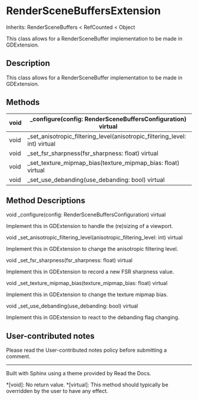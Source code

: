# RenderSceneBuffersExtension

Inherits: RenderSceneBuffers < RefCounted < Object

This class allows for a RenderSceneBuffer implementation to be made in
GDExtension.

## Description

This class allows for a RenderSceneBuffer implementation to be made in
GDExtension.

## Methods

void | _configure(config: RenderSceneBuffersConfiguration) virtual  
---|---  
void | _set_anisotropic_filtering_level(anisotropic_filtering_level: int) virtual  
void | _set_fsr_sharpness(fsr_sharpness: float) virtual  
void | _set_texture_mipmap_bias(texture_mipmap_bias: float) virtual  
void | _set_use_debanding(use_debanding: bool) virtual  
  
## Method Descriptions

void _configure(config: RenderSceneBuffersConfiguration) virtual

Implement this in GDExtension to handle the (re)sizing of a viewport.

void _set_anisotropic_filtering_level(anisotropic_filtering_level: int)
virtual

Implement this in GDExtension to change the anisotropic filtering level.

void _set_fsr_sharpness(fsr_sharpness: float) virtual

Implement this in GDExtension to record a new FSR sharpness value.

void _set_texture_mipmap_bias(texture_mipmap_bias: float) virtual

Implement this in GDExtension to change the texture mipmap bias.

void _set_use_debanding(use_debanding: bool) virtual

Implement this in GDExtension to react to the debanding flag changing.

## User-contributed notes

Please read the User-contributed notes policy before submitting a comment.

* * *

Built with Sphinx using a theme provided by Read the Docs.

  *[void]: No return value.
  *[virtual]: This method should typically be overridden by the user to have any effect.

